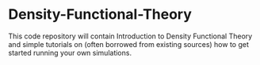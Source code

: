 # Density-Functional-Theory
This code repository will contain Introduction to Density Functional Theory and simple tutorials on (often borrowed from existing sources) how to get started running your own simulations.
